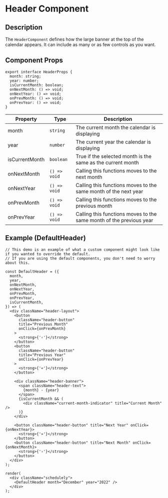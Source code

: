 # Header Component

## Description

The `HeaderComponent` defines how the large banner at the top of the calendar appears. It can include as many or
as few controls as you want.

## Component Props

```tsx
export interface HeaderProps {
  month: string;
  year: number;
  isCurrentMonth: boolean;
  onNextMonth: () => void;
  onNextYear: () => void;
  onPrevMonth: () => void;
  onPrevYear: () => void;
}
```

| Property       | Type         | Description                                                         |
| -------------- | ------------ | ------------------------------------------------------------------- |
| month          | `string`     | The current month the calendar is displaying                        |
| year           | `number`     | The current year the calendar is displaying                         |
| isCurrentMonth | `boolean`    | True if the selected month is the same as the current month         |
| onNextMonth    | `() => void` | Calling this functions moves to the next month                      |
| onNextYear     | `() => void` | Calling this functions moves to the same month of the next year     |
| onPrevMonth    | `() => void` | Calling this functions moves to the previous month                  |
| onPrevYear     | `() => void` | Calling this functions moves to the same month of the previous year |

## Example (DefaultHeader)

```tsx,live
// This demo is an example of what a custom component might look like if you wanted to override the default.
// If you are using the default components, you don't need to worry about this.

const DefaultHeader = ({
  month,
  year,
  onNextMonth,
  onNextYear,
  onPrevMonth,
  onPrevYear,
  isCurrentMonth,
}) => (
  <div className="header-layout">
    <button
      className="header-button"
      title="Previous Month"
      onClick={onPrevMonth}
    >
      <strong>{'‹'}</strong>
    </button>
    <button
      className="header-button"
      title="Previous Year"
      onClick={onPrevYear}
    >
      <strong>{'«'}</strong>
    </button>

    <div className="header-banner">
      <span className="header-text">
        {month} - {year}
      </span>
      {isCurrentMonth && (
        <div className="current-month-indicator" title="Current Month" />
      )}
    </div>

    <button className="header-button" title="Next Year" onClick={onNextYear}>
      <strong>{'»'}</strong>
    </button>
    <button className="header-button" title="Next Month" onClick={onNextMonth}>
      <strong>{'›'}</strong>
    </button>
  </div>
);

render(
  <div className="schedulely">
    <DefaultHeader month="December" year="2022" />
  </div>
);
```
